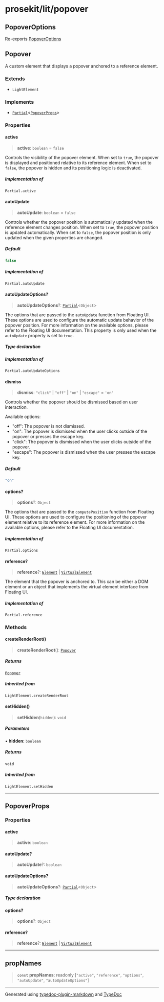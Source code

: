 # prosekit/lit/popover

<a id="PopoverOptions" name="PopoverOptions"></a>

## PopoverOptions

Re-exports [PopoverOptions](autocomplete-popover.md#PopoverOptions)

<a id="Popover" name="Popover"></a>

## Popover

A custom element that displays a popover anchored to a reference element.

### Extends

- `LightElement`

### Implements

- [`Partial`]( https://www.typescriptlang.org/docs/handbook/utility-types.html#partialtype )\<[`PopoverProps`](popover.md#PopoverProps)\>

### Properties

<a id="active" name="active"></a>

#### active

> **active**: `boolean` = `false`

Controls the visibility of the popover element. When set to `true`, the
popover is displayed and positioned relative to its reference element. When
set to `false`, the popover is hidden and its positioning logic is
deactivated.

##### Implementation of

`Partial.active`

<a id="autoUpdate" name="autoUpdate"></a>

#### autoUpdate

> **autoUpdate**: `boolean` = `false`

Controls whether the popover position is automatically updated when the
reference element changes position. When set to `true`, the popover
position is updated automatically. When set to `false`, the popover
position is only updated when the given properties are changed.

##### Default

```ts
false
```

##### Implementation of

`Partial.autoUpdate`

<a id="autoUpdateOptions" name="autoUpdateOptions"></a>

#### autoUpdateOptions?

> **autoUpdateOptions**?: [`Partial`]( https://www.typescriptlang.org/docs/handbook/utility-types.html#partialtype )\<`Object`\>

The options that are passed to the `autoUpdate` function from Floating UI.
These options are used to configure the automatic update behavior of the
popover position. For more information on the available options, please
refer to the Floating UI documentation. This property is only used when the
`autoUpdate` property is set to `true`.

##### Type declaration

##### Implementation of

`Partial.autoUpdateOptions`

<a id="dismiss" name="dismiss"></a>

#### dismiss

> **dismiss**: `"click"` \| `"off"` \| `"on"` \| `"escape"` = `'on'`

Controls whether the popover should be dismissed based on user interaction.

Available options:

- "off": The popover is not dismissed.
- "on": The popover is dismissed when the user clicks outside of the popover or presses the escape key.
- "click": The popover is dismissed when the user clicks outside of the popover.
- "escape": The popover is dismissed when the user presses the escape key.

##### Default

```ts
"on"
```

<a id="options" name="options"></a>

#### options?

> **options**?: `Object`

The options that are passed to the `computePosition` function from Floating
UI. These options are used to configure the positioning of the popover
element relative to its reference element. For more information on the
available options, please refer to the Floating UI documentation.

##### Implementation of

`Partial.options`

<a id="reference" name="reference"></a>

#### reference?

> **reference**?: [`Element`]( https://developer.mozilla.org/docs/Web/API/Element ) \| [`VirtualElement`]( https://floating-ui.com/docs/virtual-elements )

The element that the popover is anchored to. This can be either a DOM
element or an object that implements the virtual element interface from
Floating UI.

##### Implementation of

`Partial.reference`

### Methods

<a id="createRenderRoot" name="createRenderRoot"></a>

#### createRenderRoot()

> **createRenderRoot**(): [`Popover`](popover.md#Popover)

##### Returns

[`Popover`](popover.md#Popover)

##### Inherited from

`LightElement.createRenderRoot`

<a id="setHidden" name="setHidden"></a>

#### setHidden()

> **setHidden**(`hidden`): `void`

##### Parameters

• **hidden**: `boolean`

##### Returns

`void`

##### Inherited from

`LightElement.setHidden`

***

<a id="PopoverProps" name="PopoverProps"></a>

## PopoverProps

### Properties

<a id="active-1" name="active-1"></a>

#### active

> **active**: `boolean`

<a id="autoUpdate-1" name="autoUpdate-1"></a>

#### autoUpdate?

> **autoUpdate**?: `boolean`

<a id="autoUpdateOptions-1" name="autoUpdateOptions-1"></a>

#### autoUpdateOptions?

> **autoUpdateOptions**?: [`Partial`]( https://www.typescriptlang.org/docs/handbook/utility-types.html#partialtype )\<`Object`\>

##### Type declaration

<a id="options-1" name="options-1"></a>

#### options?

> **options**?: `Object`

<a id="reference-1" name="reference-1"></a>

#### reference?

> **reference**?: [`Element`]( https://developer.mozilla.org/docs/Web/API/Element ) \| [`VirtualElement`]( https://floating-ui.com/docs/virtual-elements )

***

<a id="propNames" name="propNames"></a>

## propNames

> **`const`** **propNames**: readonly [`"active"`, `"reference"`, `"options"`, `"autoUpdate"`, `"autoUpdateOptions"`]

***

Generated using [typedoc-plugin-markdown](https://www.npmjs.com/package/typedoc-plugin-markdown) and [TypeDoc](https://typedoc.org/)
